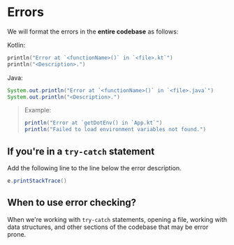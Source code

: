 # Errors

We will format the errors in the **entire codebase** as follows:

Kotlin:
```kt
println("Error at `<functionName>()` in `<file>.kt`")
println("<Description>.")
```

Java:
```java
System.out.println("Error at `<functionName>()` in `<file>.java`")
System.out.println("<Description>.")
```

> Example:
> ```java
> println("Error at `getDotEnv() in `App.kt`")
> println("Failed to load environment variables not found.")          
> ```

## If you're in a `try-catch` statement

Add the following line to the line below the error description.

```java
e.printStackTrace()
```

## When to use error checking?

When we're working with `try-catch` statements, opening a file, working with data structures, and other sections of the codebase that may be error prone.